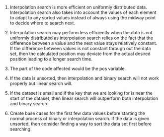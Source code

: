 1.  Interpolation search is more efficient on uniformly distributed data. Interpolation search
    also takes into account the values of each element to adapt to any sorted values instead of always
    using the midway point to decide where to search next.

2. Interpolation search may perform less efficiently when the data is not uniformly distributed
    as interpolation search relies on the fact that the difference between a value and the next value
    stays relatively constant. If the difference between values is not constant through out the data set,
    then the calculated position may deviate from the actual desired position leading to a longer search time.

3. The part of the code affected would be the pos variable. 

4. If the data is unsorted, then interpolation and binary search will not work properly
    but linear search will.

5. If the dataset is small and if the key that we are looking for is near the start of the dataset, then
    linear search will outperform both interpolation and binary search. 

6. Create base cases for the first few data values before starting the normal process of binary or interpolation
   search. If the data is given unsorted, then consider finding a way to sort the data set first before searching.



